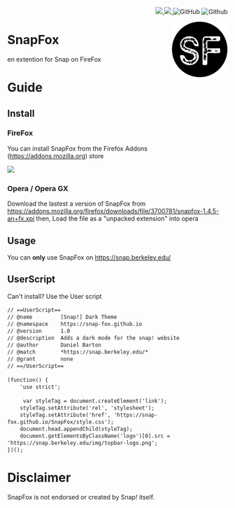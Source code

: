 <p align="right">
<a href="#opera--opera-gx"><img src="https://img.shields.io/badge/How%20to%20Download-on%20Opera-red?style=flat-square&logo=opera"> </a>
 <a href="https://addons.mozilla.org/en-GB/firefox/addon/snapfox/"><img src="https://img.shields.io/badge/Download-on%20Firefox-blueviolet?style=flat-square&logo=firefox"> </a>
 <img alt="GitHub" src="https://img.shields.io/github/license/Snap-Fox/SnapFox?style=flat-square">
<img alt="Github" src="https://img.shields.io/badge/bage-vertified-sucsess?style=flat-square">
</p>
<img src="/SnapFox.png" alt="Scratch Addons logo" align="right" width="128px"></img>




# SnapFox
en extention for Snap on FireFox

# Guide

## Install

### FireFox
You can install SnapFox from the Firefox Addons (https://addons.mozilla.org) store

 <a href="https://addons.mozilla.org/en-GB/firefox/addon/snapfox/"><img src="https://img.shields.io/badge/Download-on%20Firefox-blueviolet?style=flat-square&logo=firefox"> </a>
 
### Opera / Opera GX
Download the lastest a version of SnapFox from https://addons.mozilla.org/firefox/downloads/file/3700781/snapfox-1.4.5-an+fx.xpi  then,
Load the file as a "unpacked extension" into opera

 
## Usage
You can **only** use SnapFox on https://snap.berkeley.edu/

## UserScript
Can't install? Use the User script
```userscript
// ==UserScript==
// @name         [Snap!] Dark Theme
// @namespace    https://snap-fox.github.io
// @version      1.0
// @description  Adds a dark mode for the snap! website
// @author       Daniel Barton
// @match        *https://snap.berkeley.edu/*
// @grant        none
// ==/UserScript==

(function() {
    'use strict';

     var styleTag = document.createElement('link');
    styleTag.setAttribute('rel', 'stylesheet');
    styleTag.setAttribute('href', 'https://snap-fox.github.io/SnapFox/style.css');
    document.head.appendChild(styleTag);
    document.getElementsByClassName('logo')[0].src = 'https://snap.berkeley.edu/img/topbar-logo.png';
})();

```


# Disclaimer
SnapFox is not endorsed or created by Snap<em>!</em> itself.
